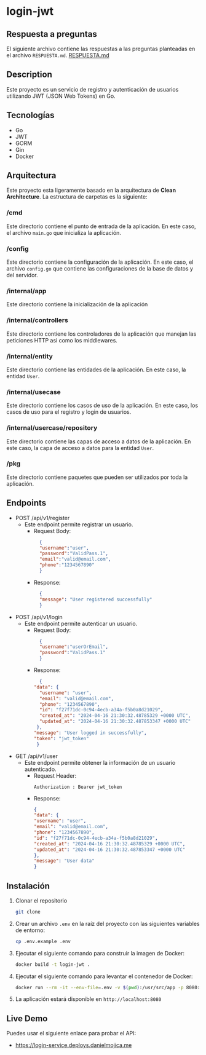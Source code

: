 # login-jwt

## Respuesta a preguntas
El siguiente archivo contiene las respuestas a las preguntas planteadas en el archivo `RESPUESTA.md`.
[RESPUESTA.md](RESPUESTA.md)

## Description
Este proyecto es un servicio de registro y autenticación de usuarios utilizando JWT (JSON Web Tokens) en Go.

## Tecnologías
- Go
- JWT
- GORM
- Gin
- Docker

## Arquitectura
Este proyecto esta ligeramente basado en la arquitectura de **Clean Architecture**. La estructura de carpetas es la siguiente:

### /cmd
Este directorio contiene el punto de entrada de la aplicación. En este caso, el archivo `main.go` que inicializa la aplicación.

### /config
Este directorio contiene la configuración de la aplicación. En este caso, el archivo `config.go` que contiene las configuraciones de la base de datos y del servidor.

### /internal/app
Este directorio contiene la inicialización de la aplicación

### /internal/controllers
Este directorio contiene los controladores de la aplicación que manejan las peticiones HTTP asi como los middlewares.

### /internal/entity
Este directorio contiene las entidades de la aplicación. En este caso, la entidad `User`.

### /internal/usecase
Este directorio contiene los casos de uso de la aplicación. En este caso, los casos de uso para el registro y login de usuarios.

### /internal/usercase/repository
Este directorio contiene las capas de acceso a datos de la aplicación. En este caso, la capa de acceso a datos para la entidad `User`.

### /pkg
Este directorio contiene paquetes que pueden ser utilizados por toda la aplicación. 


## Endpoints
- POST /api/v1/register
  - Este endpoint permite registrar un usuario.
    - Request Body:
      ```json
        {
        "username":"user",
        "password":"ValidPass.1",
        "email":"valid@email.com",
        "phone":"1234567890"
        }
      ```
    - Response:
      ```json
        {
        "message": "User registered successfully"
        }
      ```
- POST /api/v1/login
    - Este endpoint permite autenticar un usuario.
      - Request Body:
        ```json
          {
          "username":"userOrEmail",
          "password":"ValidPass.1"
          }
        ```
      - Response:
        ```json
          {
        "data": {
          "username": "user",
          "email": "valid@email.com",
          "phone": "1234567890",
          "id": "f27f71dc-0c94-4ecb-a34a-f5b0a8d21029",
          "created_at": "2024-04-16 21:30:32.48785329 +0000 UTC",
          "updated_at": "2024-04-16 21:30:32.487853347 +0000 UTC"
         },
        "message": "User logged in successfully",
        "token": "jwt_token"
         }
        ```
- GET /api/v1/user
    - Este endpoint permite obtener la información de un usuario autenticado.
      - Request Header:
        ```
        Authorization : Bearer jwt_token   
        ```
      - Response:
        ```json
        {
        "data": {
        "username": "user",
        "email": "valid@email.com",
        "phone": "1234567890",
        "id": "f27f71dc-0c94-4ecb-a34a-f5b0a8d21029",
        "created_at": "2024-04-16 21:30:32.48785329 +0000 UTC",
        "updated_at": "2024-04-16 21:30:32.487853347 +0000 UTC"
        },
        "message": "User data"
        }
        

## Instalación
1. Clonar el repositorio
    ```bash
    git clone
    ```
2. Crear un archivo `.env` en la raíz del proyecto con las siguientes variables de entorno:
    ```bash
   cp .env.example .env
    ```
3. Ejecutar el siguiente comando para construir la imagen de Docker:
    ```bash
    docker build -t login-jwt .
    ```

4. Ejecutar el siguiente comando para levantar el contenedor de Docker:
    ```bash
   docker run --rm -it --env-file=.env -v $(pwd):/usr/src/app -p 8080:8080 --name login-jwt-server login-jwt
    ```
5. La aplicación estará disponible en `http://localhost:8080`


## Live Demo
Puedes usar el siguiente enlace para probar el API:
- https://login-service.deploys.danielmojica.me